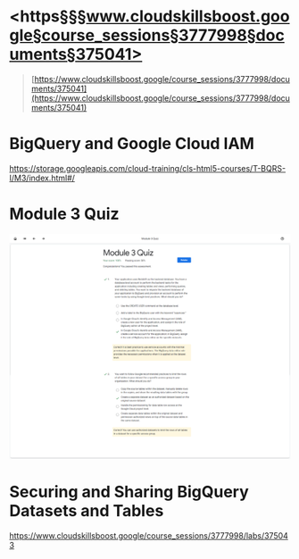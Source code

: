 # <https§§§www.cloudskillsboost.google§course_sessions§3777998§documents§375041>

> [https://www.cloudskillsboost.google/course_sessions/3777998/documents/375041](https://www.cloudskillsboost.google/course_sessions/3777998/documents/375041)

# BigQuery and Google Cloud IAM

https://storage.googleapis.com/cloud-training/cls-html5-courses/T-BQRS-I/M3/index.html#/


# Module 3 Quiz

 ![1688416660820.png](./1688416660820.png)



# Securing and Sharing BigQuery Datasets and Tables

https://www.cloudskillsboost.google/course_sessions/3777998/labs/375043
